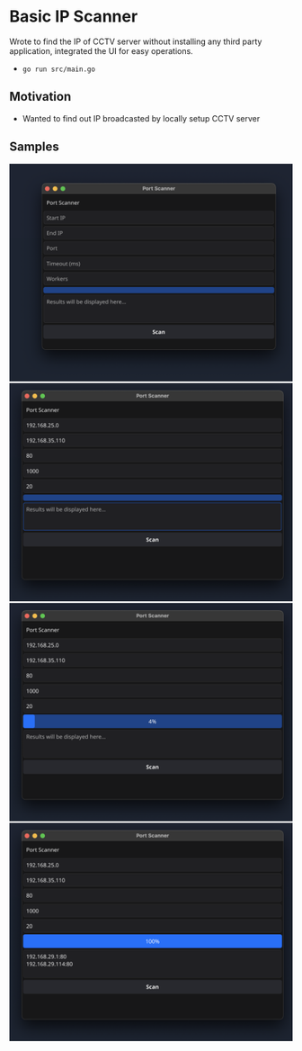 # Basic IP Scanner
Wrote to find the IP of CCTV server without installing any third party application, integrated the UI for easy operations.


- `go run src/main.go`

## Motivation
- Wanted to find out IP broadcasted by locally setup CCTV server


## Samples
![image zero](./docs/ip-scanner-zero.png)
![image one](./docs/ip-scanner-one.png)
![image two](./docs/ip-scanner-two.png)
![image three](./docs/ip-scanner-three.png)
